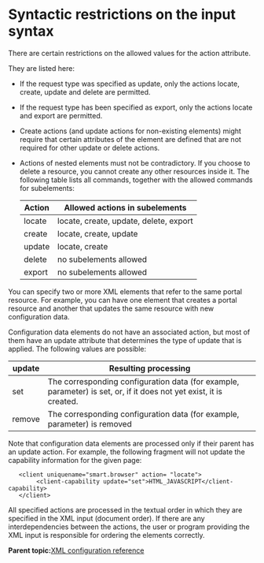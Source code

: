 # Syntactic restrictions on the input syntax

There are certain restrictions on the allowed values for the action attribute.

They are listed here:

-   If the request type was specified as update, only the actions locate, create, update and delete are permitted.
-   If the request type has been specified as export, only the actions locate and export are permitted.
-   Create actions \(and update actions for non-existing elements\) might require that certain attributes of the element are defined that are not required for other update or delete actions.
-   Actions of nested elements must not be contradictory. If you choose to delete a resource, you cannot create any other resources inside it. The following table lists all commands, together with the allowed commands for subelements:

    |Action|Allowed actions in subelements|
    |------|------------------------------|
    |locate|locate, create, update, delete, export|
    |create|locate, create, update|
    |update|locate, create|
    |delete|no subelements allowed|
    |export|no subelements allowed|


You can specify two or more XML elements that refer to the same portal resource. For example, you can have one element that creates a portal resource and another that updates the same resource with new configuration data.

Configuration data elements do not have an associated action, but most of them have an update attribute that determines the type of update that is applied. The following values are possible:

|update|Resulting processing|
|------|--------------------|
|set|The corresponding configuration data \(for example, parameter\) is set, or, if it does not yet exist, it is created.|
|remove|The corresponding configuration data \(for example, parameter\) is removed|

Note that configuration data elements are processed only if their parent has an update action. For example, the following fragment will not update the capability information for the given page:

```
   <client uniquename="smart.browser" action= "locate">
        <client-capability update="set">HTML_JAVASCRIPT</client-capability>
   </client>

```

All specified actions are processed in the textual order in which they are specified in the XML input \(document order\). If there are any interdependencies between the actions, the user or program providing the XML input is responsible for ordering the elements correctly.

**Parent topic:**[XML configuration reference](../admin-system/adxmlref.md)

